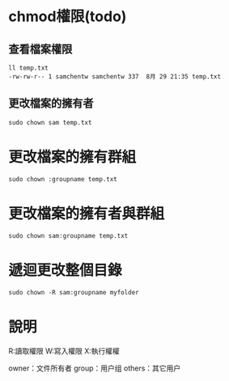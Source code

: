 # chmod權限(todo)


## 查看檔案權限

```
ll temp.txt
-rw-rw-r-- 1 samchentw samchentw 337  8月 29 21:35 temp.txt
```

## 更改檔案的擁有者
```
sudo chown sam temp.txt
```

# 更改檔案的擁有群組
```
sudo chown :groupname temp.txt
```

# 更改檔案的擁有者與群組
```
sudo chown sam:groupname temp.txt
```

# 遞迴更改整個目錄
```
sudo chown -R sam:groupname myfolder
```

# 說明
R:讀取權限
W:寫入權限
X:執行權權

owner：文件所有者
group：用户组
others：其它用户